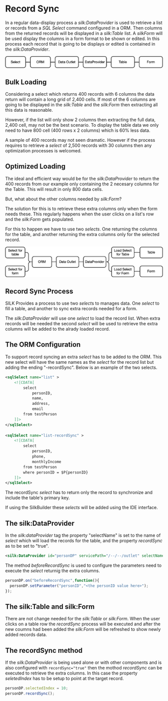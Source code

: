 # Record Sync

In a regular data-display process a *silk:DataProvider* is used to retrieve a list or records from a *SQL Select* command configured in a ORM. Then columns from the returned records will be displayed in a *silk:Table* list. A *silkForm* will be used display the columns in a form format to be shown or edited. In this process each record that is going to be displays or edited is contained in the *silk:DataProvider*. 

![Bulk Loading](../.gitbook/assets/recordsync_bulk.png)

## Bulk Loading

Considering a select which returns 400 records with 6 columns the data return  will contain a long grid of 2,400 cells. If most of the 6 columns are going to be displayed in the *silk:Table* and the *silk:Form* then extracting all this data is reasonable.

However, if the list will only show 2 columns then extracting the full data, 2,400 cell, may not be the best scenario. To display the table data we only need to have 800 cell (400 rows x 2 columns) which is 60% less data.

A sample of 400 records may not seen dramatic. However if the process requires to retrieve a *select* of 2,500 records with 30 columns then any optimization processes is welcomed.

## Optimized Loading

The ideal and efficient way would be for the *silk:DataProvider* to return the 400 records from our example only containing the 2 necesary columns for the Table. This will result in only 800 data cells.

But, what about the other columns needed by *silk:Form*? 

The solution for this is to retrieve these extra columns only when the form needs these. This regularly happens when the user clicks on a list's row and the *silk:Form* gets populated.

For this to happen we have to use two *selects*. One returning the columns for the table, and another returning the extra columns only for the selected record.

![Multiple Loading](../.gitbook/assets/recordsync_multiple.png)

## Record Sync Process

SILK Provides a process to use two *select*s to manages data. One *select* to fill a table, and another to sync extra records needed for a form.

The *silk:DataProvider* will use one *select* to load the record list. When extra records will be needed the second *select* will be used to retrieve the extra columns will be added to the alrady loaded record.

## The ORM Configuration

To support record syncing an extra *select* has to be added to the ORM. This new select will have the same names as the *select* for the record list but adding the ending "-recordSync". Below is an example of the two selects.

```XML
<sqlSelect name="list" >
	<![CDATA[
		select
			personID,
			name,
			address,
			email
		from testPerson
	]]>
</sqlSelect>

<sqlSelect name="list-recordSync" >
	<![CDATA[
		select
			personID,
			phone,
			monthlyIncome
		from testPerson
		where personID = $P{personID}
	]]>
</sqlSelect>
```

The recordSync *select* has to return only the record to synchronize and include the table's primary key.

If using the SilkBuilder these *selects* will be added using the IDE interface.

## The silk:DataProvider

In the *silk:dataProvider* tag the property "selectName" is set to the name of *select* which will load the records for the table, and the property *recordSync* as to be set to "true".

```xml
<silk:DataProvider id="personDP" servicePath="/--/--/outlet" selectName="list" recordSync="true" />
```

The method *beforeRecordSync* is used to configure the parameters need to execute the *select* returnig the extra columns.

```javascript
personDP.on("beforeRecordSync",function(){
  personDP.setParameter("personID","<the personID value here>");
});
```

## The silk:Table and silk:Form

There are not change needed for the *silk:Table* or *silk:Form*. When the user clicks on a table row the *recordSync* process will be executed and after the new coumns had been added the *silk:Form* will be refreshed to show newly added records data.

## The recordSync method

If the *silk:DataProvider* is being used alone or with other components and is also configured with ```recordSync="true"``` then the mothod *recordSync* can be executed to retrieve the extra columns. In this case the property *seletedIndex* has to be setup to point at the target record.

```javascript
personDP.selectedIndex = 10;
personDP.recordSync();
```

